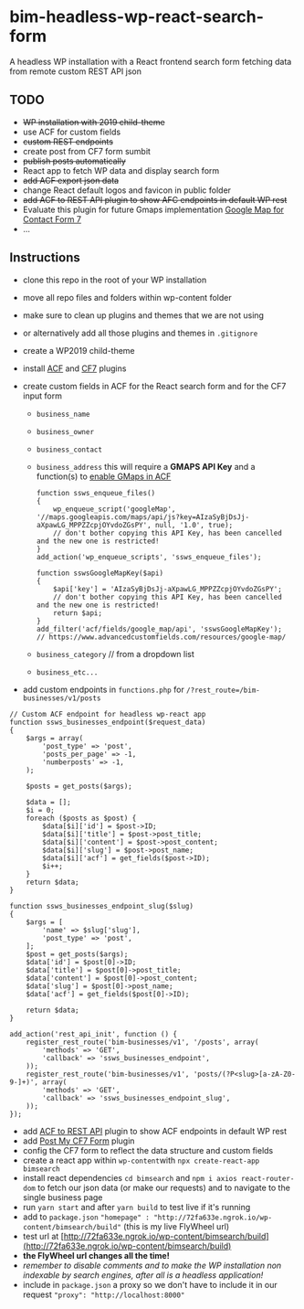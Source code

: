 # bim-headless-wp-react-search-form

A headless WP installation with a React frontend search form fetching data from remote custom REST API json

## TODO

- ~~WP installation with 2019 child-theme~~
- use ACF for custom fields
- ~~custom REST endpoints~~
- create post from CF7 form sumbit
- ~~publish posts automatically~~
- React app to fetch WP data and display search form
- ~~add ACF export json data~~
- change React default logos and favicon in public folder
- ~~add ACF to REST API plugin to show AFC endpoints in default WP rest~~
- Evaluate this plugin for future Gmaps implementation [Google Map for Contact Form 7](https://wordpress.org/plugins/cf7-google-map/)
- ...

## Instructions

- clone this repo in the root of your WP installation
- move all repo files and folders within wp-content folder
- make sure to clean up plugins and themes that we are not using
- or alternatively add all those plugins and themes in `.gitignore`
- create a WP2019 child-theme
- install [ACF](https://wordpress.org/plugins/advanced-custom-fields/) and [CF7](https://wordpress.org/plugins/contact-form-7/) plugins
- create custom fields in ACF for the React search form and for the CF7 input form

  - `business_name`
  - `business_owner`
  - `business_contact`
  - `business_address` this will require a **GMAPS API Key** and a function(s) to [enable GMaps in ACF](https://www.advancedcustomfields.com/resources/google-map/)

    ```
    function ssws_enqueue_files()
    {
        wp_enqueue_script('googleMap', '//maps.googleapis.com/maps/api/js?key=AIzaSyBjDsJj-aXpawLG_MPPZZcpjOYvdoZGsPY', null, '1.0', true);
        // don't bother copying this API Key, has been cancelled and the new one is restricted!
    }
    add_action('wp_enqueue_scripts', 'ssws_enqueue_files');

    function sswsGoogleMapKey($api)
    {
        $api['key'] = 'AIzaSyBjDsJj-aXpawLG_MPPZZcpjOYvdoZGsPY';
        // don't bother copying this API Key, has been cancelled and the new one is restricted!
        return $api;
    }
    add_filter('acf/fields/google_map/api', 'sswsGoogleMapKey');
    // https://www.advancedcustomfields.com/resources/google-map/
    ```

  - `business_category` // from a dropdown list
  - `business_etc...`

- add custom endpoints in `functions.php` for `/?rest_route=/bim-businesses/v1/posts`

```
// Custom ACF endpoint for headless wp-react app
function ssws_businesses_endpoint($request_data)
{
    $args = array(
        'post_type' => 'post',
        'posts_per_page' => -1,
        'numberposts' => -1,
    );

    $posts = get_posts($args);

    $data = [];
    $i = 0;
    foreach ($posts as $post) {
        $data[$i]['id'] = $post->ID;
        $data[$i]['title'] = $post->post_title;
        $data[$i]['content'] = $post->post_content;
        $data[$i]['slug'] = $post->post_name;
        $data[$i]['acf'] = get_fields($post->ID);
        $i++;
    }
    return $data;
}

function ssws_businesses_endpoint_slug($slug)
{
    $args = [
        'name' => $slug['slug'],
        'post_type' => 'post',
    ];
    $post = get_posts($args);
    $data['id'] = $post[0]->ID;
    $data['title'] = $post[0]->post_title;
    $data['content'] = $post[0]->post_content;
    $data['slug'] = $post[0]->post_name;
    $data['acf'] = get_fields($post[0]->ID);

    return $data;
}

add_action('rest_api_init', function () {
    register_rest_route('bim-businesses/v1', '/posts', array(
        'methods' => 'GET',
        'callback' => 'ssws_businesses_endpoint',
    ));
    register_rest_route('bim-businesses/v1', 'posts/(?P<slug>[a-zA-Z0-9-]+)', array(
        'methods' => 'GET',
        'callback' => 'ssws_businesses_endpoint_slug',
    ));
});
```

- add [ACF to REST API](https://wordpress.org/plugins/acf-to-rest-api/) plugin to show ACF endpoints in default WP rest
- add [Post My CF7 Form](https://wordpress.org/plugins/post-my-contact-form-7/) plugin
- config the CF7 form to reflect the data structure and custom fields
- create a react app within `wp-content`with `npx create-react-app bimsearch`
- install react dependencies `cd bimsearch` and `npm i axios react-router-dom` to fetch our json data (or make our requests) and to navigate to the single business page
- run `yarn start` and after `yarn build` to test live if it's running
- add to `package.json` `"homepage" : "http://72fa633e.ngrok.io/wp-content/bimsearch/build"` (this is my live FlyWheel url)
- test url at [http://72fa633e.ngrok.io/wp-content/bimsearch/build](http://72fa633e.ngrok.io/wp-content/bimsearch/build)
- **the FlyWheel url changes all the time!**
- _remember to disable comments and to make the WP installation non indexable by search engines, after all is a headless application!_
- include in `package.json` a proxy so we don't have to include it in our request `"proxy": "http://localhost:8000"`
